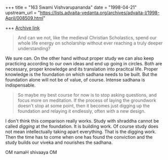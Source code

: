 +++
title = "163 Swami Vishvarupananda"
date = "1998-04-21"
upstream_url = "https://lists.advaita-vedanta.org/archives/advaita-l/1998-April/008509.html"

+++
[Archive link](https://lists.advaita-vedanta.org/archives/advaita-l/1998-April/008509.html)

>And can we not, like the medieval Christian Scholastics, spend our
>whole life energy on scholarship without ever reaching a truly deeper
>understanding?

We sure can. On the other hand without proper study we can also keep
practicing according to our own ideas and end up going in circles. Both are
necessary, proper knowledge and its translation into pracitcal life. Proper
knowledge is the foundation on which sadhana needs to be built. But the
foundation alone will not be of value, of course. Intense sadhana is
indispensable.

>So maybe my best course for now is to stop asking questions, and focus
>more on meditation. If the process of laying the groundwork doesn't stop
>at some point, then it becomes just digging up the foundation and
>relaying it endlessly, often with a new design.

I don't think this comparison really works. Study with shraddha
cannot be called *digging* at the foundation. It is building work. Of course
study does not mean intellectually taking apart everything. That is the
digging work. Then the time has to come when one has found the conviction
and the
study builds our viveka and nourishes the sadhana.

OM namaH shivaaya OM

